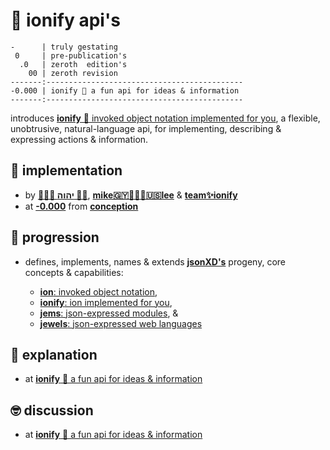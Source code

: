 # 🧬 ionify api's

```text
-      | truly gestating
 0     | pre-publication's
  .0   | zeroth  edition's
    00 | zeroth revision
-------:--------------------------------------------
-0.000 | ionify 🧬 a fun api for ideas & information
-------:--------------------------------------------
```

introduces [**ionify** 🧬 invoked object notation implemented for you](https://meet.ionify.net/),
a flexible, unobtrusive, natural-language api, for implementing,
describing & expressing actions & information.

## 🌴 implementation

+ by  [**🙇🏾‍♂️ יהוה 🤲🏾**](https://deal.ionify.net/),
      [**mike🇬🇾👨🏾‍💻🇺🇸lee**](https://mike.ionify.net/) &
      [**team✨ionify**](https://team.ionify.net/)
+ at  [**-0.000**](https://github.com/ionify/ionify/tree/-0.000)
      from
      [**conception**](https://github.com/ionify/ionify/compare/f1110811f6bf62a29a5ae59bc63e093e75f5e3da...-0.000)

## 🌱 progression

+ defines, implements, names & extends
  [**jsonXD's**](https://www.slideshare.net/iskitz/using-jsonxd-for-crossdomain-json-exchange)
  progeny, core concepts & capabilities:

  + [**ion**: invoked object notation](https://know.ionify.net/),
  + [**ionify**: ion implemented for you](https://seek.ionify.net/),
  + [**jems**: json-expressed modules](https://jems.ionify.net/), &
  + [**jewels**: json-expressed web languages](https://jewels.ionify.net/)

## 🧠 explanation

+ at  [**ionify** 🎁 a fun api for ideas & information](https://github.com/ionify/about/blob/public/packs/-0.000.md#ionify-apis)

## 🤓 discussion

+ at  [**ionify** 🧬 a fun api for ideas & information](https://github.com/ionify/ionify/discussions/categories/releases#discussions-list)
